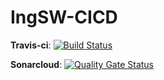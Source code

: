 # IngSW-CICD

__Travis-ci__: [![Build Status](https://travis-ci.com/alejozavala/IngSW-CICD.svg?branch=main)](https://travis-ci.com/alejozavala/IngSW-CICD)

__Sonarcloud__: [![Quality Gate Status](https://sonarcloud.io/api/project_badges/measure?project=alejozavala_IngSW-CICD&metric=alert_status)](https://sonarcloud.io/dashboard?id=alejozavala_IngSW-CICD)

